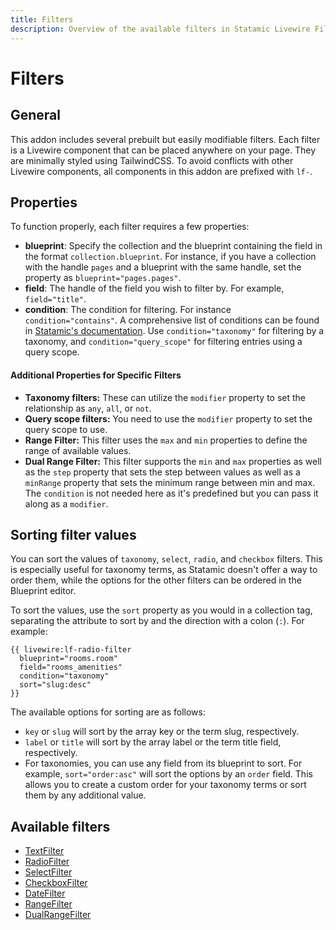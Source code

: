 ```yaml
---
title: Filters
description: Overview of the available filters in Statamic Livewire Filters.
---
```


# Filters

## General

This addon includes several prebuilt but easily modifiable filters. Each filter is a Livewire component that can be placed anywhere on your page. They are minimally styled using TailwindCSS. To avoid conflicts with other Livewire components, all components in this addon are prefixed with `lf-`.

## Properties

To function properly, each filter requires a few properties:

- **blueprint**: Specify the collection and the blueprint containing the field in the format `collection.blueprint`. For instance, if you have a collection with the handle `pages` and a blueprint with the same handle, set the property as `blueprint="pages.pages"`.
- **field**: The handle of the field you wish to filter by. For example, `field="title"`.
- **condition**: The condition for filtering. For instance `condition="contains"`. A comprehensive list of conditions can be found in [Statamic's documentation](https://statamic.dev/conditions). Use `condition="taxonomy"` for filtering by a taxonomy, and `condition="query_scope"` for filtering entries using a query scope.

#### Additional Properties for Specific Filters

- **Taxonomy filters:** These can utilize the `modifier` property to set the relationship as `any`, `all`, or `not`.
- **Query scope filters:** You need to use the `modifier` property to set the query scope to use.
- **Range Filter:** This filter uses the `max` and `min` properties to define the range of available values.
- **Dual Range Filter:** This filter supports the `min` and `max` properties as well as the `step` property that sets the step between values as well as a `minRange` property that sets the minimum range between min and max. The `condition` is not needed here as it's predefined but you can pass it along as a `modifier`.

## Sorting filter values

You can sort the values of `taxonomy`, `select`, `radio`, and `checkbox` filters. This is especially useful for taxonomy terms, as Statamic doesn't offer a way to order them, while the options for the other filters can be ordered in the Blueprint editor.

To sort the values, use the `sort` property as you would in a collection tag, separating the attribute to sort by and the direction with a colon (`:`). For example:

```antlers
{{ livewire:lf-radio-filter
  blueprint="rooms.room"
  field="rooms_amenities"
  condition="taxonomy"
  sort="slug:desc"
}}
```

The available options for sorting are as follows:

- `key` or `slug` will sort by the array key or the term slug, respectively.
- `label` or `title` will sort by the array label or the term title field, respectively.
- For taxonomies, you can use any field from its blueprint to sort. For example, `sort="order:asc"` will sort the options by an `order` field. This allows you to create a custom order for your taxonomy terms or sort them by any additional value.

## Available filters

- [TextFilter](./text-filter.md)
- [RadioFilter](./radio-filter.md)
- [SelectFilter](./select-filter.md)
- [CheckboxFilter](./checkbox-filter.md)
- [DateFilter](./date-filter.md)
- [RangeFilter](./range-filter.md)
- [DualRangeFilter](./dual-range-filter.md) 